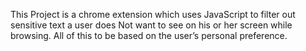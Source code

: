 This Project is a chrome extension which uses 
JavaScript to filter out sensitive text a user does 
Not want to see on his or her screen while browsing.
All of this to be based on the user’s personal preference.
